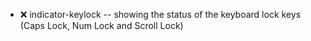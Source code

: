 - :x:  indicator-keylock  --		showing the status of the keyboard lock keys (Caps Lock, Num Lock and Scroll Lock)
